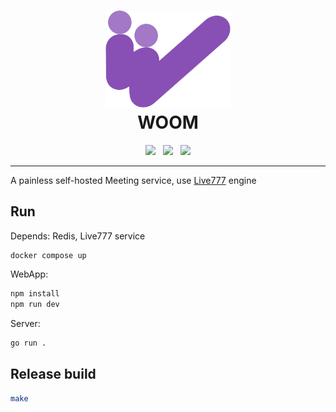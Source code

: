 <h1 align="center">
  <img src="./webapp/public/logo.svg" alt="WOOM" width="200">
  <br>WOOM<br>
</h1>

<div align="center">
    <a href="https://discord.gg/mtSpDNwCAz"><img src="https://img.shields.io/badge/-Discord-424549?style=social&logo=discord" height=25></a>
    &nbsp;
    <a href="https://t.me/binbatlib"><img src="https://img.shields.io/badge/-Telegram-red?style=social&logo=telegram" height=25></a>
    &nbsp;
    <a href="https://twitter.com/binbatlab"><img src="https://img.shields.io/badge/-Twitter-red?style=social&logo=x" height=25></a>
</div>

---

A painless self-hosted Meeting service, use [Live777](https://github.com/binbat/live777) engine

## Run

Depends: Redis, Live777 service

```bash
docker compose up
```

WebApp:

```bash
npm install
npm run dev
```

Server:

```bash
go run .
```


## Release build

```bash
make
```

